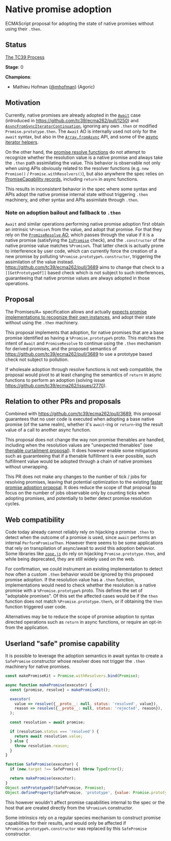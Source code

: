# Native promise adoption

ECMAScript proposal for adopting the state of native promises without using their `.then`.

## Status

[The TC39 Process](https://tc39.es/process-document/)

**Stage**: 0

**Champions**:
- Mathieu Hofman ([@mhofman](https://github.com/mhofman)) (Agoric)

## Motivation

Currently, native promises are already adopted in the [`Await`](https://tc39.es/ecma262/multipage/control-abstraction-objects.html#await) case (introduced in https://github.com/tc39/ecma262/pull/1250) and [`AsyncFromSyncIteratorContinuation`](https://tc39.es/ecma262/#sec-asyncfromsynciteratorcontinuation), ignoring any own `.then` or modified `Promise.prototype.then`. The `Await` AO is internally used not only for the `await` syntax, but also in the [`Array.fromAsync`](https://github.com/tc39/proposal-array-from-async) API, and some of the [async iterator helpers](https://github.com/tc39/proposal-async-iterator-helpers).

On the other hand, the [promise resolve functions](https://tc39.es/ecma262/multipage/control-abstraction-objects.html#sec-promise-resolve-functions) do not attempt to recognize whether the resolution value is a native promise and always take the `.then` path assimilating the value. This behavior is observable not only when using APIs obviously related to the resolver functions (e.g. `new Promise()` / `Promise.withResolvers()`), but also anywhere the spec relies on [PromiseCapability records](https://tc39.es/ecma262/multipage/control-abstraction-objects.html#sec-promisecapability-records), including `return` in async functions.

This results in inconsistent behavior in the spec where some syntax and APIs adopt the native promise internal state without triggering `.then` machinery, and other syntax and APIs assimilate through `.then`.

### Note on adoption bailout and fallback to `.then`

`Await` and similar operations performing native promise adoption first obtain an intrinsic `%Promise%` from the value, and adopt that promise. For that they rely on the [`PromiseResolve` AO](https://tc39.es/ecma262/multipage/control-abstraction-objects.html#sec-promise-resolve), which passes through the value if it is a native promise (satisfying the [`IsPromise`](https://tc39.es/ecma262/multipage/control-abstraction-objects.html#sec-ispromise) check), and the `.constructor` of the native promise value matches `%Promise%`. That latter check is actually prone to interference by user code, which can currently force the creation of a new promise by polluting `%Promise.prototype%.constructor`, triggering the assimilation of the value instead. https://github.com/tc39/ecma262/pull/3689 aims to change that check to a `[[GetPrototypeOf]]` based check which is not subject to such interferences, guaranteeing that native promise values are always adopted in those operations.

## Proposal

The Promises/A+ specification allows and actually [expects promise implementations to recognize their own instances](https://promisesaplus.com/#point-49), and adopt their state without using the `.then` machinery.

This proposal implements that adoption, for native promises that are a base promise identified as having a `%Promise.prototype%` proto. This matches the intent of `Await` and `PromiseResolve` to continue using the `.then` mechanism for derived promises, and the proposed semantics of https://github.com/tc39/ecma262/pull/3689 to use a prototype based check not subject to pollution.

If wholesale adoption through resolve functions is not web compatible, the proposal would pivot to at least changing the semantics of `return` in async functions to perform an adoption (solving issue https://github.com/tc39/ecma262/issues/2770).

## Relation to other PRs and proposals

Combined with https://github.com/tc39/ecma262/pull/3689, this proposal guarantees that no user code is executed when adopting a base native promise (of the same realm), whether it's `await`-ing or `return`-ing  the result value of a call to another async function.

This proposal does not change the way non promise thenables are handled, including when the resolution values are "unexpected thenables" (see [thenable curtailment proposal](https://github.com/tc39/proposal-thenable-curtailment)). It does however enable some mitigations such as guaranteeing that if a thenable fulfillment is ever possible, such fulfillment value would be adopted through a chain of native promises without unwrapping.

This PR does not make any changes to the number of tick / jobs for resolving promises, leaving that potential optimization to the existing [faster promise adoption proposal](https://github.com/tc39/proposal-faster-promise-adoption). It does reduce the scope of that proposal to focus on the number of jobs observable only by counting ticks when adopting promises, and potentially to better detect promise resolution cycles.

## Web compatibility

Code today already cannot reliably rely on hijacking a promise `.then` to detect when the outcome of a promise is used, since `await` performs an internal `PerformPromiseThen`. However there seems to be some applications that rely on transpilation of async/await to avoid this adoption behavior. Some libraries like [`zone.js`](https://www.npmjs.com/package/zone.js) do rely on hijacking `Promise.prototype.then`, and while being deprecated, they are still widely used on the web.

For confirmation, we could instrument an existing implementation to detect how often a custom `.then` behavior would be ignored by this proposed promise adoption. If the resolution value has a `.then` function, implementations would need to check whether the resolution is a native promise with a `%Promise.prototype%` proto. This defines the set of "adoptable promises". Of this set the affected cases would be if the `then` function does not match `%Promise.prototype.then%`, or if obtaining the `then` function triggered user code.

Alternatives may be to reduce the scope of promise adoption to syntax directed operations such as `return` in async functions, or require an opt-in from the application.

## Userland "safe" promise capability

It is possible to leverage the adoption semantics in await syntax to create a `SafePromise` constructor whose resolver does not trigger the `.then` machinery for native promises.

```js
const makePromiseKit = Promise.withResolvers.bind(Promise);

async function makePromise(executor) {
  const {promise, resolve} = makePromiseKit();

  executor(
    value => resolve({__proto__: null, status: 'resolved', value}),
    reason => resolve({__proto__: null, status: 'rejected', reason}),
  );

  const resolution = await promise;

  if (resolution.status === 'resolved') {
    return await resolution.value;
  } else {
    throw resolution.reason;
  }
}

function SafePromise(executor) {
  if (new.target !== SafePromise) throw TypeError();

  return makePromise(executor);
}
Object.setPrototypeOf(SafePromise, Promise);
Object.defineProperty(SafePromise, 'prototype', {value: Promise.prototype, writable: false});
```

This however wouldn't affect promise capabilities internal to the spec or the host that are created directly from the `%Promise%` constructor.

Some intrinsics rely on a regular species mechanism to construct promise capabilities for their results, and would only be affected if `%Promise.prototype%.constructor` was replaced by this `SafePromise` constructor.
